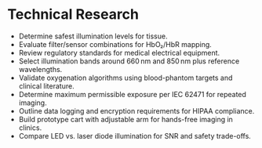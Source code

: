 # Technical Research

- Determine safest illumination levels for tissue.
- Evaluate filter/sensor combinations for HbO₂/HbR mapping.
- Review regulatory standards for medical electrical equipment.
- Select illumination bands around 660 nm and 850 nm plus reference wavelengths.
- Validate oxygenation algorithms using blood-phantom targets and clinical literature.
- Determine maximum permissible exposure per IEC 62471 for repeated imaging.
- Outline data logging and encryption requirements for HIPAA compliance.
- Build prototype cart with adjustable arm for hands-free imaging in clinics.
- Compare LED vs. laser diode illumination for SNR and safety trade-offs.
